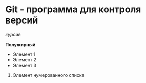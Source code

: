 # Git - программа для контроля версий

*курсив*

**Полужирный**

* Элемент 1
* Элемент 2
* Элемент 3

1. Элемент нумерованного списка